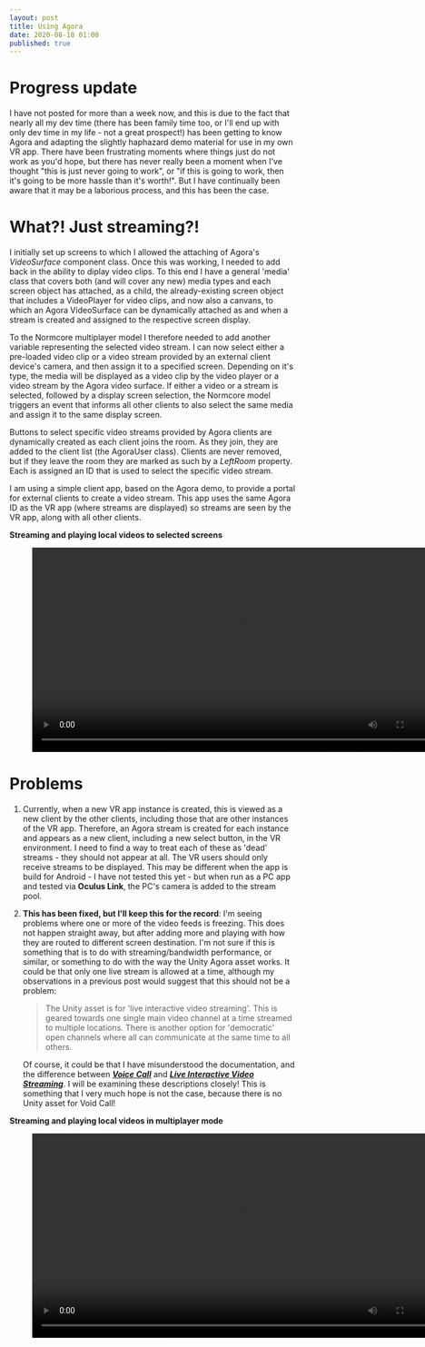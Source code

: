 ```yaml
---
layout: post
title: Using Agora
date: 2020-08-18 01:00
published: true
---
```


# Progress update
I have not posted for more than a week now, and this is due to the fact that nearly all my dev time (there has been family time too, or I'll end up with only dev time in my life - not a great prospect!) has been getting to know Agora and adapting the slightly haphazard demo material for use in my own VR app. There have been frustrating moments where things just do not work as you'd hope, but there has never really been a moment when I've thought "this is just never going to work", or "if this is going to work, then it's going to be more hassle than it's worth!". But I have continually been aware that it may be a laborious process, and this has been the case.

# What?! Just streaming?!

I initially set up screens to which I allowed the attaching of Agora's _VideoSurface_ component class. Once this was working, I needed to add back in the ability to diplay video clips. To this end I have a general 'media' class that covers both (and will cover any new) media types and each screen object has attached, as a child, the already-existing screen object that includes a VideoPlayer for video clips, and now also a canvans, to which an Agora VideoSurface can be dynamically attached as and when a stream is created and assigned to the respective screen display.

To the Normcore multiplayer model I therefore needed to add another variable representing the selected video stream. I can now select either a pre-loaded video clip or a video stream provided by an external client device's camera, and then assign it to a specified screen.  Depending on it's type, the media will be displayed as a video clip by the video player or a video stream by the Agora video surface. If either a video or a stream is selected, followed by a display screen selection, the Normcore model triggers an event that informs all other clients to also select the same media and assign it to the same display screen.

Buttons to select specific video streams provided by Agora clients are dynamically created as each client joins the room. As they join, they are added to the client list (the AgoraUser class). Clients are never removed, but if they leave the room they are marked as such by a _LeftRoom_ property.  Each is assigned an ID that is used to select the specific video stream.

I am using a simple client app, based on the Agora demo, to provide a portal for external clients to create a video stream. This app uses the same Agora ID as the VR app (where streams are displayed) so streams are seen by the VR app, along with all other clients. 

**Streaming and playing local videos to selected screens**
<figure class="video_container">
  <video style="width:720px;" autoplay loop>
    <source src="\media\streaming-video-to-different-screens-1.mp4" type="video/mp4">
    Woops! Your browser does not support the HTML5 video tag.
  </video>
</figure>

# Problems

1. Currently, when a new VR app instance is created, this is viewed as a new client by the other clients, including those that are other instances of the VR app. Therefore, an Agora stream is created for each instance and appears as a new client, including a new select button, in the VR environment. I need to find a way to treat each of these as 'dead' streams - they should not appear at all. The VR users should only receive streams to be displayed. This may be different when the app is build for Android - I have not tested this yet - but when run as a PC app and tested via **Oculus Link**, the PC's camera is added to the stream pool.

2. **This has been fixed, but I'll keep this for the record**: 
   I'm seeing problems where one or more of the video feeds is freezing. This does not happen straight away, but after adding more and playing with how they are routed to different screen destination. I'm not sure if this is something that is to do with streaming/bandwidth performance, or similar, or something to do with the way the Unity Agora asset works. It could be that only one live stream is allowed at a time, although my observations in a previous post would suggest that this should not be a problem:

    >The Unity asset is for 'live interactive video streaming'. This is geared towards one single main video channel at a time streamed to multiple locations. There is another option for 'democratic' open channels where all can communicate at the same time to all others.

    Of course, it could be that I have misunderstood the documentation, and the difference between **_[Voice Call](https://docs.agora.io/en/Voice/product_voice?platform=All%20Platforms)_** and **_[Live Interactive Video Streaming](https://docs.agora.io/en/Interactive%20Broadcast/product_live?platform=All%20Platforms)_**. I will be examining these descriptions closely! This is something that I very much hope is not the case, because there is no Unity asset for Void Call!


**Streaming and playing local videos in multiplayer mode**
<figure class="video_container">
  <video style="width:720px;" autoplay loop>
    <source src="\media\streaming-video-multiplayer-1.mp4" type="video/mp4">
    Woops! Your browser does not support the HTML5 video tag.
  </video>
</figure>


